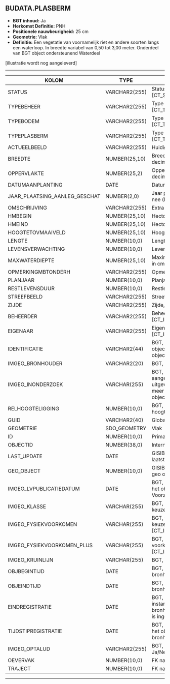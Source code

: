 ﻿## BUDATA.PLASBERM


* __BGT inhoud:__ Ja
* __Herkomst Definitie:__ PNH
* __Positionele nauwkeurigheid:__ 25 cm
* __Geometrie:__ Vlak
* __Definitie:__ Een vegetatie van voornamelijk riet en andere soorten langs een waterloop. In breedte variabel van 0,50 tot 3,00 meter. Onderdeel van BGT object ondersteunend Waterdeel

[illustratie wordt nog aangeleverd]

***

|KOLOM                               |TYPE              |DEFINITIE|
|------                              |----              |-----    |
|STATUS                              |VARCHAR2(255)     |Status van de gegevens, keuzelijst [CT_STATUS]|
|TYPEBEHEER                          |VARCHAR2(255)     |Type beheer, keuzelijst [CT_TYPE_BEHEER]|
|TYPEBODEM                           |VARCHAR2(255)     |Type bodem, keuzelijst [CT_TYPE_BODEM]|
|TYPEPLASBERM                        |VARCHAR2(255)     |Type plasberm, keuzelijst [CT_TYPE_PLASBERM]|
|ACTUEELBEELD                        |VARCHAR2(255)     |Huidige beeld|
|BREEDTE                             |NUMBER(25,10)     |Breedte van de plasberm in m, 2 decimalen|
|OPPERVLAKTE                         |NUMBER(25,2)      |Oppervlakte van de plasberm in m2, 2 decimalen|
|DATUMAANPLANTING                    |DATE              |Datum aanplanting|
|JAAR_PLAATSING_AANLEG_GESCHAT       |NUMBER(2,0)       |Jaar plaatsing of aanleg is geschat: ja of nee (keuzelijst [CT_JA_NEE])|
|OMSCHRIJVING                        |VARCHAR2(255)     |Extra toelichting|
|HMBEGIN                             |NUMBER(25,10)     |Hectometrering begin plantvak|
|HMEIND                              |NUMBER(25,10)     |Hectometrering eind plantvak|
|HOOGTETOVMAAIVELD                   |NUMBER(25,10)     |Hoogte t.o.v. maaiveld in mm|
|LENGTE                              |NUMBER(10,0)      |Lengte plantvak in hele meters|
|LEVENSVERWACHTING                   |NUMBER(10,0)      |Levensverwachting|
|MAXWATERDIEPTE                      |NUMBER(25,10)     |Maximale waterdiepte van de plasberm in cm|
|OPMERKINGMBTONDERH                  |VARCHAR2(255)     |Opmerking mbt onderhoud|
|PLANJAAR                            |NUMBER(10,0)      |Planjaar|
|RESTLEVENSDUUR                      |NUMBER(10,0)      |Restlevensduur|
|STREEFBEELD                         |VARCHAR2(255)     |Streefbeeld|
|ZIJDE                               |VARCHAR2(255)     |Zijde, keuzelijst [CT_ZIJDE]|
|BEHEERDER                           |VARCHAR2(255)     |Beheerder van de plasberm, keuzelijst [CT_INSTANTIE]|
|EIGENAAR                            |VARCHAR2(255)     |Eigenaar van de plasberm, keuzelijst [CT_INSTANTIE]|
|IDENTIFICATIE                       |VARCHAR2(44)      |BGT, Uniek identificatienummer voor het object dat onveranderlijk is zolang het object bestaat|
|IMGEO_BRONHOUDER                          |VARCHAR2(20)      |BGT, De bronhoudercode van het object|
|IMGEO_INONDERZOEK                   |VARCHAR(255)      |BGT, Een aanduiding waarmee wordt aangegeven dat een onderzoek wordt uitgevoerd naar de juistheid van een of meer gegevens van het betreffende object: Ja/Nee [CT_JA_NEE] |
|RELHOOGTELIGGING                    |NUMBER(10,0)      |BGT, Aanduiding voor de relatieve hoogte van het object|
|GUID                                |VARCHAR2(40)      |Global Unique Identifier|
|GEOMETRIE                           |SDO_GEOMETRY      |Vlak|
|ID                                  |NUMBER(10,0)      |Primary Key|
|OBJECTID                            |NUMBER(38,0)      |Interne ID ArcGIS|
|LAST_UPDATE                         |DATE              |GISIB, Datum waarop het object voor het laatst gewijzigd is in GISIB|
|GEO_OBJECT                          |NUMBER(10,0)      |GISIB, Interne ID van gekoppeld Gisib geo object|
|IMGEO_LVPUBLICATIEDATUM             |DATE              |BGT, Tijdstip waarop deze instantie van het object is opgenomen in de Landelijke Voorziening|
|IMGEO_KLASSE                        |VARCHAR(255)      |BGT, hoofdclassificatie van het object, keuzelijst [CT_IMGEO_KLASSE]|
|IMGEO_FYSIEKVOORKOMEN               |VARCHAR(255)      |BGT, fysieke voorkomen van het object, keuzelijst [CT_IMGEO_FYSIEKVOORKOMEN]|
|IMGEO_FYSIEKVOORKOMEN_PLUS          |VARCHAR(255)      |BGT, nadere typering van het fysieke voorkomen van het object, keuzelijst [CT_IMGEO_FYSIEKVOORKOMEN_PLUS]|
|IMGEO_KRUINLIJN                     |VARCHAR(255)      |BGT, FK naar kruinlijn|
|OBJBEGINTIJD                        |DATE              |BGT, Datum waarop het object bij de bronhouder is ontstaan|
|OBJEINDTIJD                         |DATE              |BGT, Datum waarop het object bij de bronhouder niet meer geldig is|
|EINDREGISTRATIE                     |DATE              |BGT, Eind van de periode waarop deze instantie van het object geldig is bij de bronhouder. Wanneer deze waarde niet is ingevuld is de instantie nog geldig|
|TIJDSTIPREGISTRATIE                 |DATE              |BGT, Tijdstip waarop deze instantie van het object is opgenomen door de bronhouder|
|IMGEO_OPTALUD                       |VARCHAR2(255)     |BGT, indicatie dat Berm op talud ligt: Ja/Nee [CT_JA_NEE]|
|OEVERVAK                            |NUMBER(10,0)      |FK naar Oevervak|
|TRAJECT                             |NUMBER(10,0)      |FK naar Traject|

***
